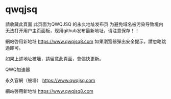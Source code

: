 # qwqjsq
請收藏此頁面
此页面为QWQJSQ 的永久地址发布页
为避免域名被污染导致境内无法打开用户主页面板，现用github发布最新地址，请注意保存！！

網站啓用新地址 https://www.qwqjsq8.com
如果瀏覽器彈出安全提示，請忽略跳過即可。

如果上述地址被墻，請留意此頁面，會儘快更新。

QWQ加速器

永久官網（被墻） https://www.qwqjsq.com

網站啓用新地址 https://www.qwqjsq8.com

